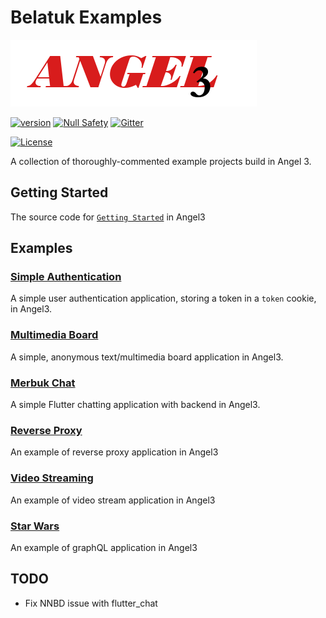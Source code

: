 # Belatuk Examples

[![Logo](./logo3.png)](https://github.com/dukefirehawk/angel3-examples)

[![version](https://img.shields.io/badge/pub-v2.0.0-brightgreen)](https://pub.dartlang.org/packages/angel3_framework)
[![Null Safety](https://img.shields.io/badge/null-safety-brightgreen)](https://dart.dev/null-safety)
[![Gitter](https://img.shields.io/gitter/room/nwjs/nw.js.svg)](https://gitter.im/angel_dart/discussion)

[![License](https://img.shields.io/github/license/dukefirehawk/graphql_dart)](https://github.com/dukefirehawk/angel3-examples/LICENSE)

A collection of thoroughly-commented example projects build in Angel 3.

## Getting Started

The source code for [`Getting Started`](https://angel3-docs.dukefirehawk.com/guides/getting-started) in Angel3

## Examples

### [Simple Authentication](https://github.com/dart-backend/belatuk-examples/tree/master/auth)

A simple user authentication application, storing a token in a `token` cookie, in Angel3.

### [Multimedia Board](https://github.com/dart-backend/belatuk-examples/tree/master/dchan)

A simple, anonymous text/multimedia board application in Angel3.

### [Merbuk Chat](https://github.com/dart-backend/belatuk-examples/tree/master/merbuk_chat)

A simple Flutter chatting application with backend in Angel3.

### [Reverse Proxy](https://github.com/dart-backend/belatuk-examples/tree/master/pub_serve_proxy)

An example of reverse proxy application in Angel3

### [Video Streaming](https://github.com/dart-backend/belatuk-examples/tree/master/yewtube)

An example of video stream application in Angel3

### [Star Wars](https://github.com/dart-backend/belatuk-examples/tree/master/star_wars)

An example of graphQL application in Angel3

## TODO

* Fix NNBD issue with flutter_chat
